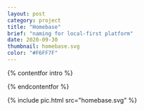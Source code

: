 ```yaml
---
layout: post
category: project
title: "Homebase"
brief: "naming for local-first platform"
date: 2020-09-30
thumbnail: homebase.svg
color: "#F6FF7F"
---
```


{% contentfor intro %}

{% endcontentfor %}

{% include pic.html src="homebase.svg" %}
